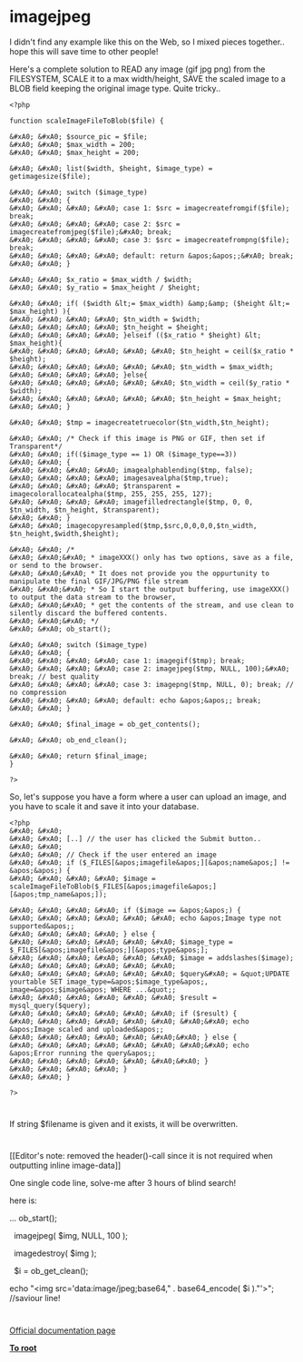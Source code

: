 # imagejpeg





I didn&apos;t find any example like this on the Web, so I mixed pieces together.. hope this will save time to other people!

Here&apos;s a complete solution to READ any image (gif jpg png) from the FILESYSTEM, SCALE it to a max width/height, SAVE the scaled image to a BLOB field keeping the original image type. Quite tricky.. 



```
<?php

function scaleImageFileToBlob($file) {

&#xA0; &#xA0; $source_pic = $file;
&#xA0; &#xA0; $max_width = 200;
&#xA0; &#xA0; $max_height = 200;

&#xA0; &#xA0; list($width, $height, $image_type) = getimagesize($file);

&#xA0; &#xA0; switch ($image_type)
&#xA0; &#xA0; {
&#xA0; &#xA0; &#xA0; &#xA0; case 1: $src = imagecreatefromgif($file); break;
&#xA0; &#xA0; &#xA0; &#xA0; case 2: $src = imagecreatefromjpeg($file);&#xA0; break;
&#xA0; &#xA0; &#xA0; &#xA0; case 3: $src = imagecreatefrompng($file); break;
&#xA0; &#xA0; &#xA0; &#xA0; default: return &apos;&apos;;&#xA0; break;
&#xA0; &#xA0; }

&#xA0; &#xA0; $x_ratio = $max_width / $width;
&#xA0; &#xA0; $y_ratio = $max_height / $height;

&#xA0; &#xA0; if( ($width &lt;= $max_width) &amp;&amp; ($height &lt;= $max_height) ){
&#xA0; &#xA0; &#xA0; &#xA0; $tn_width = $width;
&#xA0; &#xA0; &#xA0; &#xA0; $tn_height = $height;
&#xA0; &#xA0; &#xA0; &#xA0; }elseif (($x_ratio * $height) &lt; $max_height){
&#xA0; &#xA0; &#xA0; &#xA0; &#xA0; &#xA0; $tn_height = ceil($x_ratio * $height);
&#xA0; &#xA0; &#xA0; &#xA0; &#xA0; &#xA0; $tn_width = $max_width;
&#xA0; &#xA0; &#xA0; &#xA0; }else{
&#xA0; &#xA0; &#xA0; &#xA0; &#xA0; &#xA0; $tn_width = ceil($y_ratio * $width);
&#xA0; &#xA0; &#xA0; &#xA0; &#xA0; &#xA0; $tn_height = $max_height;
&#xA0; &#xA0; }

&#xA0; &#xA0; $tmp = imagecreatetruecolor($tn_width,$tn_height);

&#xA0; &#xA0; /* Check if this image is PNG or GIF, then set if Transparent*/
&#xA0; &#xA0; if(($image_type == 1) OR ($image_type==3))
&#xA0; &#xA0; {
&#xA0; &#xA0; &#xA0; &#xA0; imagealphablending($tmp, false);
&#xA0; &#xA0; &#xA0; &#xA0; imagesavealpha($tmp,true);
&#xA0; &#xA0; &#xA0; &#xA0; $transparent = imagecolorallocatealpha($tmp, 255, 255, 255, 127);
&#xA0; &#xA0; &#xA0; &#xA0; imagefilledrectangle($tmp, 0, 0, $tn_width, $tn_height, $transparent);
&#xA0; &#xA0; }
&#xA0; &#xA0; imagecopyresampled($tmp,$src,0,0,0,0,$tn_width, $tn_height,$width,$height);

&#xA0; &#xA0; /*
&#xA0; &#xA0;&#xA0; * imageXXX() only has two options, save as a file, or send to the browser.
&#xA0; &#xA0;&#xA0; * It does not provide you the oppurtunity to manipulate the final GIF/JPG/PNG file stream
&#xA0; &#xA0;&#xA0; * So I start the output buffering, use imageXXX() to output the data stream to the browser, 
&#xA0; &#xA0;&#xA0; * get the contents of the stream, and use clean to silently discard the buffered contents.
&#xA0; &#xA0;&#xA0; */
&#xA0; &#xA0; ob_start();

&#xA0; &#xA0; switch ($image_type)
&#xA0; &#xA0; {
&#xA0; &#xA0; &#xA0; &#xA0; case 1: imagegif($tmp); break;
&#xA0; &#xA0; &#xA0; &#xA0; case 2: imagejpeg($tmp, NULL, 100);&#xA0; break; // best quality
&#xA0; &#xA0; &#xA0; &#xA0; case 3: imagepng($tmp, NULL, 0); break; // no compression
&#xA0; &#xA0; &#xA0; &#xA0; default: echo &apos;&apos;; break;
&#xA0; &#xA0; }

&#xA0; &#xA0; $final_image = ob_get_contents();

&#xA0; &#xA0; ob_end_clean();

&#xA0; &#xA0; return $final_image;
}

?>
```


So, let&apos;s suppose you have a form where a user can upload an image, and you have to scale it and save it into your database.



```
<?php
&#xA0; &#xA0; 
&#xA0; &#xA0; [..] // the user has clicked the Submit button..
&#xA0; &#xA0; 
&#xA0; &#xA0; // Check if the user entered an image
&#xA0; &#xA0; if ($_FILES[&apos;imagefile&apos;][&apos;name&apos;] != &apos;&apos;) {
&#xA0; &#xA0; &#xA0; &#xA0; $image = scaleImageFileToBlob($_FILES[&apos;imagefile&apos;][&apos;tmp_name&apos;]);

&#xA0; &#xA0; &#xA0; &#xA0; if ($image == &apos;&apos;) {
&#xA0; &#xA0; &#xA0; &#xA0; &#xA0; &#xA0; echo &apos;Image type not supported&apos;;
&#xA0; &#xA0; &#xA0; &#xA0; } else {
&#xA0; &#xA0; &#xA0; &#xA0; &#xA0; &#xA0; $image_type = $_FILES[&apos;imagefile&apos;][&apos;type&apos;];
&#xA0; &#xA0; &#xA0; &#xA0; &#xA0; &#xA0; $image = addslashes($image);
&#xA0; &#xA0; &#xA0; &#xA0; &#xA0; &#xA0; 
&#xA0; &#xA0; &#xA0; &#xA0; &#xA0; &#xA0; $query&#xA0; = &quot;UPDATE yourtable SET image_type=&apos;$image_type&apos;, image=&apos;$image&apos; WHERE ...&quot;;
&#xA0; &#xA0; &#xA0; &#xA0; &#xA0; &#xA0; $result = mysql_query($query);
&#xA0; &#xA0; &#xA0; &#xA0; &#xA0; &#xA0; if ($result) {
&#xA0; &#xA0; &#xA0; &#xA0; &#xA0; &#xA0; &#xA0;&#xA0; echo &apos;Image scaled and uploaded&apos;;
&#xA0; &#xA0; &#xA0; &#xA0; &#xA0; &#xA0;&#xA0; } else {
&#xA0; &#xA0; &#xA0; &#xA0; &#xA0; &#xA0; &#xA0;&#xA0; echo &apos;Error running the query&apos;;
&#xA0; &#xA0; &#xA0; &#xA0; &#xA0; &#xA0;&#xA0; }
&#xA0; &#xA0; &#xA0; &#xA0; }
&#xA0; &#xA0; }

?>
```



  

#



If string $filename is given and it exists, it will be overwritten.

  

#



[[Editor&apos;s note: removed the header()-call since it is not required when outputting inline image-data]]

One single code line, solve-me after 3 hours of blind search!



here is:



... ob_start();

&#xA0; imagejpeg( $img, NULL, 100 );

&#xA0; imagedestroy( $img );

&#xA0; $i = ob_get_clean();



echo &quot;&lt;img src=&apos;data:image/jpeg;base64,&quot; . base64_encode( $i ).&quot;&apos;&gt;&quot;; //saviour line!

  

#

[Official documentation page](https://www.php.net/manual/en/function.imagejpeg.php)

**[To root](/README.md)**